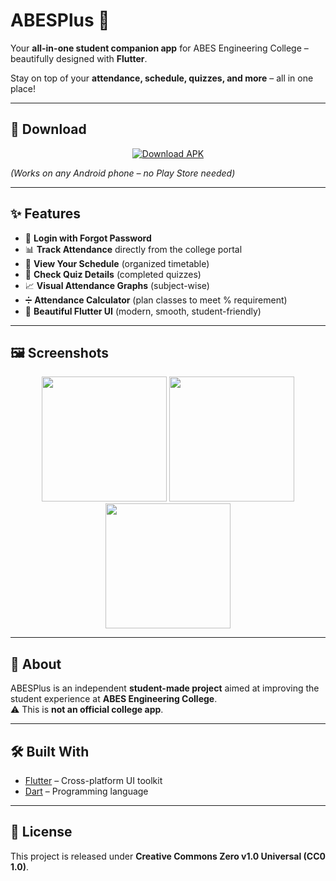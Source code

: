 # ABESPlus 📱  
Your **all-in-one student companion app** for ABES Engineering College – beautifully designed with **Flutter**.  

Stay on top of your **attendance, schedule, quizzes, and more** – all in one place!  

---

## 🚀 Download  
<p align="center">
  <a href="[https://github.com/your-username/ABESPlus-App/releases/latest](https://github.com/arihantsingh04/abesplusapp/releases/download/v1/app-release.apk)">
    <img src="https://img.shields.io/badge/⬇️%20Download-APK-blue?style=for-the-badge&logo=android" alt="Download APK"/>
  </a>
</p>  

*(Works on any Android phone – no Play Store needed)*  

---

## ✨ Features  
- 🔑 **Login with Forgot Password**  
- 📊 **Track Attendance** directly from the college portal  
- 📅 **View Your Schedule** (organized timetable)  
- 📝 **Check Quiz Details** (completed quizzes)  
- 📈 **Visual Attendance Graphs** (subject-wise)  
- ➗ **Attendance Calculator** (plan classes to meet % requirement)  
- 🎨 **Beautiful Flutter UI** (modern, smooth, student-friendly)  

---

## 🖼️ Screenshots  

<p align="center">
  <img src="https://i.ibb.co/zh4v95xZ/1.png" width="200"/>
  <img src="https://i.ibb.co/3mKxcksC/2.png" width="200"/>
  <img src="https://i.ibb.co/3mmBt8VH/3.png" width="200"/>
</p>  

---

## 📌 About  
ABESPlus is an independent **student-made project** aimed at improving the student experience at **ABES Engineering College**.  
⚠️ This is **not an official college app**.  

---

## 🛠️ Built With  
- [Flutter](https://flutter.dev/) – Cross-platform UI toolkit  
- [Dart](https://dart.dev/) – Programming language  

---

## 📄 License  
This project is released under **Creative Commons Zero v1.0 Universal (CC0 1.0)**.  
  

